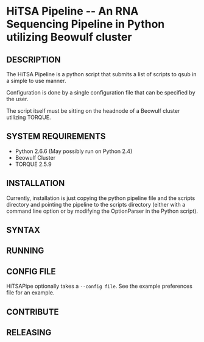 HiTSA Pipeline -- An RNA Sequencing Pipeline in Python utilizing Beowulf cluster
====================================

## DESCRIPTION

The HiTSA Pipeline is a python script that submits a list of scripts to qsub in
a simple to use manner.

Configuration is done by a single configuration file that can be specified by
the user.

The script itself must be sitting on the headnode of a Beowulf cluster utilizing TORQUE.

## SYSTEM REQUIREMENTS

- Python 2.6.6 (May possibly run on Python 2.4)
- Beowulf Cluster
- TORQUE 2.5.9 

## INSTALLATION

Currently, installation is just copying the python pipeline file and the scripts directory and pointing the pipeline to the scripts directory (either with a command line option or by modifying the OptionParser in the Python script).

## SYNTAX

## RUNNING

## CONFIG FILE

HiTSAPipe optionally takes a `--config file`.  See the example preferences file for an example.

## CONTRIBUTE


## RELEASING